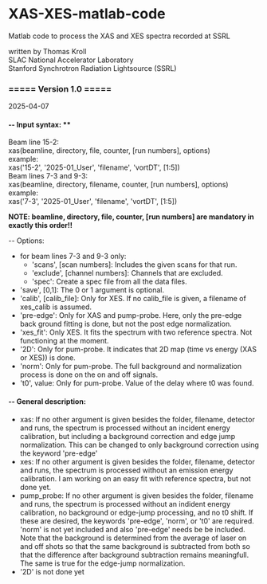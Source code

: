 # XAS-XES-matlab-code
Matlab code to process the XAS and XES spectra recorded at SSRL

written by Thomas Kroll \
SLAC National Accelerator Laboratory \
Stanford Synchrotron Radiation Lightsource (SSRL)

### ===== Version 1.0 =====
2025-04-07

#### -- Input syntax: **
   Beam line 15-2: \
     xas(beamline, directory, file, counter, [run numbers], options) \
      example: \
     xas('15-2', '2025-01_User', 'filename', 'vortDT', [1:5]) \
   Beam lines 7-3 and 9-3: \
     xas(beamline, directory, filename, counter, [run numbers], options) \
      example: \
     xas('7-3', '2025-01_User', 'filename', 'vortDT', [1:5])
 
   **NOTE: beamline, directory, file, counter, [run numbers] are mandatory in exactly this order!!**
 
   -- Options:
   - for beam lines 7-3 and 9-3 only:
      - 'scans', [scan numbers]: Includes the given scans for that run.
      - 'exclude', [channel numbers]: Channels that are excluded.
      - 'spec': Create a spec file from all the data files.
   - 'save', [0,1]:  The 0 or 1 argument is optional.
   - 'calib', [calib_file]:  Only for XES. If no calib_file is given, a filename of xes_calib is assumed.
   - 'pre-edge':  Only for XAS and pump-probe. Here, only the pre-edge back ground fitting is done, but not the post edge normalization.
   - 'xes_fit': Only XES. It fits the spectrum with two reference spectra. Not functioning at the moment.
   - '2D': Only for pum-probe. It indicates that 2D map (time vs energy (XAS or XES)) is done.
   - 'norm': Only for pum-probe. The full background and normalization process is done on the on and off signals.
   - 't0', value: Only for pum-probe. Value of the delay where t0 was found.
       
#### -- General description:
   - xas: If no other argument is given besides the folder, filename, detector and runs, the spectrum is processed without an incident energy calibration, but including a background correction and edge jump normalization. This can be changed to only background correction using the keyword 'pre-edge'
   - xes: If no other argument is given besides the folder, filename, detector and runs, the spectrum is processed without an emission energy calibration. I am working on an easy fit with reference spectra, but not done yet.
   - pump_probe: If no other argument is given besides the folder, filename and runs, the spectrum is processed without an indident energy calibration, no background or edge-jump processing, and no t0 shift. If these are desired, the keywords 'pre-edge', 'norm', or 't0' are required. 'norm' is not yet included and also 'pre-edge' needs be be included. Note that the background is determined from the average of laser on and off shots so that the same background is subtracted from both so that the difference after background subtraction remains meaningfull. The same is true for the edge-jump normalization.
   - '2D' is not done yet 
